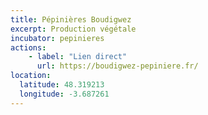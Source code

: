 ```yaml
---
title: Pépinières Boudigwez
excerpt: Production végétale
incubator: pepinieres
actions:
    - label: "Lien direct"
      url: https://boudigwez-pepiniere.fr/
location:
  latitude: 48.319213
  longitude: -3.687261
---
```

